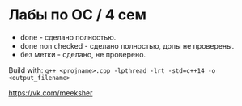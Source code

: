 # Лабы по ОС / 4 сем

* done - сделано полностью.
* done non checked - сделано полностью, допы не проверены.
* без метки - сделано, не проверено.


Build with: `g++ <projname>.cpp -lpthread -lrt -std=c++14 -o <output_filename>`

https://vk.com/meeksher
